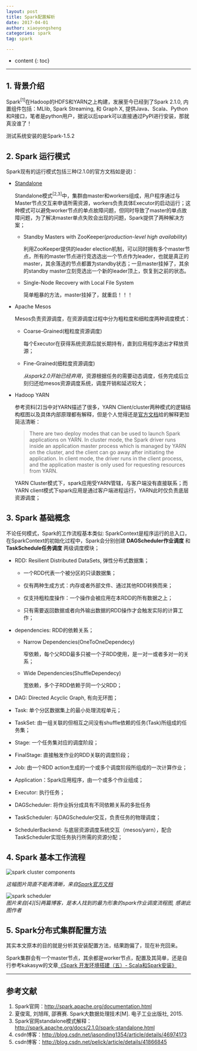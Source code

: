 ```yaml
---
layout: post
title: Spark配置解析
date: 2017-04-01
author: xiaoyongsheng
categories: spark
tag: spark

---
```


* content
{: toc}

---

## 1. 背景介绍  

Spark<sup>[1]</sup>在Hadoop的HDFS和YARN之上构建，发展至今已经到了Spark 2.1.0, 内置组件包括：MLlib, Spark Streaming, 和 Graph X, 提供Java、Scala、Python和R接口，笔者是python用户，据说以后spark可以直接通过PyPI进行安装，那就真没谁了！

测试系统安装的是Spark-1.5.2


## 2. Spark 运行模式   

Spark现有的运行模式包括三种(2.1.0的官方文档如是说)：  

  - [Standalone](http://spark.apache.org/docs/2.1.0/spark-standalone.html)  

    Standalone模式<sup>[2,3]</sup>中，集群由master和workers组成，用户程序通过与Master节点交互来申请所需资源，workers负责具体Executor的启动运行；这种模式可以避免worker节点的单点故障问题，但同时导致了master的单点故障问题，为了解决master单点失败会出现的问题，Spark提供了两种解决方案；  

    - Standby Masters with ZooKeeper(*production-level high availability*)  

      利用ZooKeeper提供的leader election机制，可以同时拥有多个master节点，所有的master节点进行竞选选出一个节点作为leader，也就是真正的master，其余落选的节点都置为standby状态；一旦master挂掉了，其余的standby master立刻竞选出一个新的leader顶上，恢复到之前的状态。  

    - Single-Node Recovery with Local File System  

      简单粗暴的方法，master挂掉了，就重启！！！

  - Apache Mesos   

    Mesos负责资源调度，在资源调度过程中分为粗粒度和细粒度两种调度模式：  

      - Coarse-Grained(粗粒度资源调度)  

        每个Executor在获得系统资源后就长期持有，直到应用程序退出才释放资源；

      - Fine-Grained(细粒度资源调度)

        *从spark2.0开始已经弃用*，资源根据任务的需要动态调度，任务完成后立刻归还给mesos资源调度系统，调度开销和延迟较大；

  - Hadoop YARN  

    参考资料[2]当中对YARN描述了很多，YARN Client/cluster两种模式的逻辑结构框图以及具体内部原理都有解释，但是个人觉得还是[官方文档](http://spark.apache.org/docs/2.1.0/running-on-yarn.html)给的解释更加简洁清晰： 

      > There are two deploy modes that can be used to launch Spark applications on YARN. In cluster mode, the Spark driver runs inside an application master process which is managed by YARN on the cluster, and the client can go away after initiating the application. In client mode, the driver runs in the client process, and the application master is only used for requesting resources from YARN.

    YARN Cluster模式下，spark应用受YARN管辖，与客户端没有直接联系；而YARN client模式下spark应用是通过客户端进程运行，YARN此时仅负责底层资源调度；


## 3. Spark 基础概念

不论任何模式，Spark的工作流程基本类似: SparkContext是程序运行的总入口，在SparkContext的初始化过程中，Spark会分别创建 **DAGScheduler作业调度** 和 **TaskSchedule任务调度** 两级调度模块；

- RDD: Resilient Distributed DataSets, 弹性分布式数据集；

  - 一个RDD代表一个被分区的只读数据集；  

  - 仅有两种生成方式：内存或者外部文件、通过其他RDD转换而来；  

  - 仅支持粗粒度操作：一个操作会被应用在本RDD的所有数据之上；  

  - 只有需要返回数据或者向外输出数据的RDD操作才会触发实际的计算工作；

- dependencies: RDD的依赖关系；

  - Narrow Dependencies(OneToOneDependecy)  
   
    窄依赖，每个父RDD最多只被一个子RDD使用，是一对一或者多对一的关系；    

  - Wide Dependencies(ShuffleDependecy)  

    宽依赖，多个子RDD依赖于同一个父RDD；  

- DAG: Directed Acyclic Graph, 有向无环图；

- Task: 单个分区数据集上的最小处理流程单元；  

- TaskSet: 由一组关联的但相互之间没有shuffle依赖的任务(Task)所组成的任务集；

- Stage: 一个任务集对应的调度阶段；  

- FinalStage: 直接触发作业的RDD关联的调度阶段；  

- Job: 由一个RDD action生成的一个或多个调度阶段所组成的一次计算作业；  

- Application：Spark应用程序，由一个或多个作业组成；  

- Executor: 执行任务；  

- DAGScheduler: 将作业拆分成具有不同依赖关系的多批任务  

- TaskScheduler: 与DAGScheduler交互，负责任务的物理调度；  

- SchedulerBackend: 与底层资源调度系统交互（mesos/yarn），配合TaskScheduler实现任务执行所需的资源分配；  



## 4. Spark 基本工作流程  


![spark cluster components](http://i.imgur.com/3JW62W0.png)  

*这幅图片简直不能再清晰，来自[Spark官方文档](http://spark.apache.org/docs/2.1.0/cluster-overview.html)*  


![spark scheduler](http://i.imgur.com/J3FesTK.png)  
*图片来自[4][5]两篇博客，是本人找到的最为形象的spark作业调度流程图, 感谢此图作者*

## 5. Spark分布式集群配置方法  

其实本文原本的目的就是分析其安装配置方法，结果跑偏了，现在补充回来。  

Spark集群会有一个master节点，其余都是worker节点，配置及其简单，还是自行参考kakasyw的文章[《Spark 开发环境搭建（五）- Scala和Spark安装》](http://www.jianshu.com/p/09143312dd94)


---

## 参考文献  
1. Spark官网：http://spark.apache.org/documentation.html  
2. 夏俊鸾, 刘旭晖, 邵赛赛. Spark大数据处理技术[M]. 电子工业出版社, 2015.  
3. Spark官网standalone模式解释：http://spark.apache.org/docs/2.1.0/spark-standalone.html  
4. csdn博客：http://blog.csdn.net/jasonding1354/article/details/46974173  
5. csdn博客：http://blog.csdn.net/pelick/article/details/41866845  



